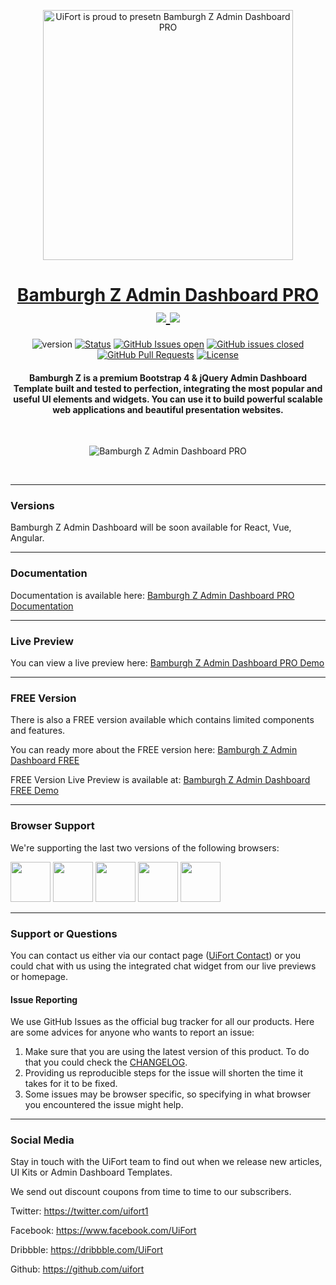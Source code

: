 <p align="center">
    <a href="https://uifort.com" rel="noopener">
        <img width=400px height=400px src="https://demo.uifort.com/github-assets/bamburgh-z-logo.jpg" alt="UiFort is proud to presetn Bamburgh Z Admin Dashboard PRO">
    </a>
</p>
<h1 align="center">
    <a href="https://uifort.com/pro-admin-dashboards/bamburgh-admin-dashboard-pro.html" rel="noopener">Bamburgh Z Admin Dashboard PRO</a>
    <br>
    <a href="https://twitter.com/intent/tweet?url=https://uifort.com/pro-admin-dashboards/bamburgh-admin-dashboard-pro.html&text=Bamburgh%20is%20a%20PRO%20Bootstrap%204%20Admin%20Dashboard%20that%20is%20perfect%20for%20building%20large%20scale%20application%20interfaces%20and%20presentation%20websites.">
        <img src="https://img.shields.io/twitter/url/http/shields.io.svg?style=social" />
    </a>
    <a href="https://twitter.com/designrevision">
        <img src="https://img.shields.io/twitter/follow/uifort1.svg?style=social&label=Follow" />
    </a>
</h1>
<div align="center">

  ![version](https://img.shields.io/badge/version-1.0.0-blue.svg) 
  [![Status](https://img.shields.io/badge/status-active-success.svg)]() 
  [![GitHub Issues open](https://img.shields.io/github/issues/uifort/bamburgh-z-admin-dashboard-pro.svg)](https://github.com/uifort/bamburgh-z-admin-dashboard-pro/issues)
  [![GitHub issues closed](https://img.shields.io/github/issues-closed-raw/uifort/bamburgh-z-admin-dashboard-pro.svg?maxAge=2592000)](https://github.com/uifort/bamburgh-z-admin-dashboard-pro/issues?q=is%3Aissue+is%3Aclosed) 
  [![GitHub Pull Requests](https://img.shields.io/github/issues-pr/uifort/bamburgh-z-admin-dashboard-pro.svg)](https://github.com/uifort/bamburgh-z-admin-dashboard-pro/pulls)
  [![License](https://img.shields.io/badge/license-UiFort-blue.svg)](/LICENSE)

</div>
<h4 align="center">Bamburgh Z is a premium Bootstrap 4 & jQuery Admin Dashboard Template built and tested to perfection, integrating the most popular and useful UI elements and widgets. You can use it to build powerful scalable web applications and beautiful presentation websites.</h4>
<br />

<p align="center">
    <img src="https://uifort.com/assets/img/products/bamburgh-admin-dashboard-pro.jpg" alt="Bamburgh Z Admin Dashboard PRO">
</p>
<br/>

---

### Versions

Bamburgh Z Admin Dashboard will be soon available for React, Vue, Angular.

---

### Documentation

Documentation is available here: [Bamburgh Z Admin Dashboard PRO Documentation](https://demo.uifort.com/bamburgh-admin-dashboard-pro-docs/)

---

### Live Preview

You can view a live preview here: [Bamburgh Z Admin Dashboard PRO Demo](https://demo.uifort.com/bamburgh-admin-dashboard-pro/)

---

### FREE Version

There is also a FREE version available which contains limited components and features.

You can ready more about the FREE version here: [Bamburgh Z Admin Dashboard FREE](https://uifort.com/free-admin-dashboards/bamburgh-admin-dashboard-free.html)

FREE Version Live Preview is available at: [Bamburgh Z Admin Dashboard FREE Demo](https://demo.uifort.com/bamburgh-admin-dashboard-free/)

---

### Browser Support

We're supporting the last two versions of the following browsers:

<img src="https://demo.uifort.com/github-assets/browsers/chrome.png" width="64" height="64"> <img src="https://demo.uifort.com/github-assets/browsers/firefox.png" width="64" height="64"> <img src="https://demo.uifort.com/github-assets/browsers/edge.png" width="64" height="64"> <img src="https://demo.uifort.com/github-assets/browsers/safari.png" width="64" height="64"> <img src="https://demo.uifort.com/github-assets/browsers/opera.png" width="64" height="64">

---

### Support or Questions

You can contact us either via our contact page ([UiFort Contact](https://uifort.com/contact.html)) or you could chat with us using the integrated chat widget from our live previews or homepage.

#### Issue Reporting

We use GitHub Issues as the official bug tracker for all our products. Here are some advices for anyone who wants to report an issue:

1. Make sure that you are using the latest version of this product. To do that you could check the [CHANGELOG](../CHANGELOG.md).
2. Providing us reproducible steps for the issue will shorten the time it takes for it to be fixed.
3. Some issues may be browser specific, so specifying in what browser you encountered the issue might help.

---

### Social Media

Stay in touch with the UiFort team to find out when we release new articles, UI Kits or Admin Dashboard Templates.

We send out discount coupons from time to time to our subscribers. 

Twitter: <https://twitter.com/uifort1>

Facebook: <https://www.facebook.com/UiFort>

Dribbble: <https://dribbble.com/UiFort>

Github: <https://github.com/uifort>
